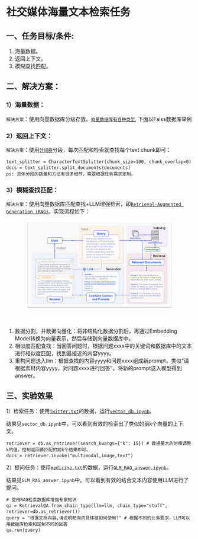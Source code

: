 # 社交媒体海量文本检索任务

## 一、任务目标/条件:

1. 海量数据。
2. 返回上下文。
3. 模糊查找匹配。



## 二、解决方案：

### 1）海量数据：

`解决方案`：使用向量数据库分级存放。[`向量数据库有各种类型`](https://python.langchain.com/v0.1/docs/integrations/vectorstores/),
下面以Faiss数据库举例


### 2）返回上下文：

`解决方案`：使用[`分词器`](https://python.langchain.com/v0.1/docs/modules/data_connection/document_transformers/)分段，每次匹配和检索就查找每个text chunk即可：

```
text_splitter = CharacterTextSplitter(chunk_size=100, chunk_overlap=0)
docs = text_splitter.split_documents(documents)
ps: 具体分段的数量和方法有很多细节，需要根据任务需求定制。
```



### 3）模糊查找匹配：

`解决方案`：使用向量数据库匹配查找+LLM增强检索，即[`Retrieval-Augmented Generation (RAG)`](https://arxiv.org/pdf/2312.10997)。实现流程如下：

<p align="center">
    <img src="RAG_pipleline.jpg" width="400"/>
<p>
<br>

1. 数据分割，并数据向量化：将非结构化数据分割后，再通过Embedding Model转换为向量表示，然后存储到向量数据库中。
2. 相似度匹配查找：当回答问题时，根据问题xxxx中的关键词和数据库中的文本进行相似度匹配，找到最接近的内容yyyy。
3. 重构问题送入llm：根据查找的内容yyyy和问题xxxx组成新prompt，类似“请根据素材内容yyyy，对问题xxxx进行回答”。将新的prompt送入模型得到answer。


## 三、实验效果

1）检索任务：使用[`Twitter.txt`](https://gitee.com/dengxw66/MKT_data_mining/blob/master/DB/db_retrieval/Twitter.txt)的数据，运行[`vector_db.ipynb`](https://gitee.com/dengxw66/MKT_data_mining/blob/master/DB/db_retrieval/vector_db.ipynb)。

结果见`vector_db.ipynb`中。可以看到有效的检索出了类似的前k个向量的上下文。

```
retriever = db.as_retriever(search_kwargs={"k": 15}) # 数据量大的时候调整k的值，控制返回最匹配的前k个结果即可。
docs = retriever.invoke("multimodal,image,text")
```

2）提问任务：使用[`medicine.txt`](https://gitee.com/dengxw66/MKT_data_mining/blob/master/DB/document_ans/medicine.txt)的数据，运行[`GLM_RAG_answer.ipynb`](https://gitee.com/dengxw66/MKT_data_mining/blob/master/DB/document_ans/GLM_RAG_answer.ipynb)。

结果见`GLM_RAG_answer.ipynb`中。可以看到有效的结合文本内容使用LLM进行了提问。

```
# 使用RAG检索数据库增强专家知识
qa = RetrievalQA.from_chain_type(llm=llm, chain_type="stuff", retriever=db.as_retriever())
query = "根据文档内容,请说明靶向药具体被如何使用?" # 根据不同的业务要求，LLM可以用数据库检索和定制不同的回答
qa.run(query)
```



